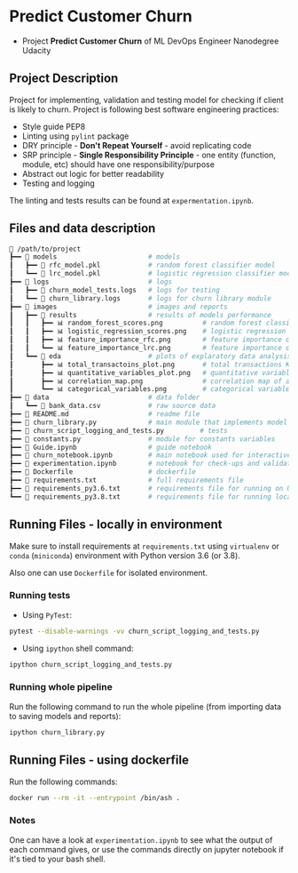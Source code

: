 # Predict Customer Churn

- Project **Predict Customer Churn** of ML DevOps Engineer Nanodegree Udacity

## Project Description

Project for implementing, validation and testing model for checking if client is likely to churn. 
Project is following best software engineering practices:
* Style guide PEP8
* Linting using `pylint` package
* DRY principle - __Don't Repeat Yourself__ - avoid replicating code
* SRP principle - __Single Responsibility Principle__ - one entity (function, module, etc) should have one responsibility/purpose
* Abstract out logic for better readability
* Testing and logging

The linting and tests results can be found at `expermentation.ipynb`.

## Files and data description

```bash
📂 /path/to/project
┣━━ 📂 models                       # models
┃   ┣━━ 🔢 rfc_model.pkl            # random forest classifier model
┃   ┗━━ 🔢 lrc_model.pkl            # logistic regression classifier model
┣━━ 📂 logs                         # logs
┃   ┣━━ 📄 churn_model_tests.logs   # logs for testing
┃   ┗━━ 📄 churn_library.logs       # logs for churn library module
┣━━ 📂 images                       # images and reports
┃   ┣━━ 📂 results                  # results of models performance
┃   ┃   ┣━━ 📊 random_forest_scores.png          # random forest classifier model scores 
┃   ┃   ┣━━ 📊 logistic_regression_scores.png    # logistic regression classifier model scores
┃   ┃   ┣━━ 📊 feature_importance_rfc.png        # feature importance of RFC model
┃   ┃   ┗━━ 📊 feature_importance_lrc.png        # feature importance of LGC model
┃   ┗━━ 📂 eda                      # plots of explaratory data analysis
┃       ┣━━ 📊 total_transactoins_plot.png       # total transactions KDE plot
┃       ┣━━ 📊 quantitative_variables_plot.png   # quantitative variables histogram plot
┃       ┣━━ 📊 correlation_map.png               # correlation map of all variables
┃       ┗━━ 📊 categorical_variables.png         # categorical variables bar plot
┣━━ 📂 data                         # data folder
┃   ┗━━ 📄 bank_data.csv            # raw source data
┣━━ 📄 README.md                    # readme file
┣━━ 🐍 churn_library.py             # main module that implements model pipeline
┣━━ 🐍 churn_script_logging_and_tests.py         # tests
┣━━ 🐍 constants.py                 # module for constants variables
┣━━ 📄 Guide.ipynb                  # guide notebook
┣━━ 📄 churn_notebook.ipynb         # main notebook used for interactive implementation
┣━━ 📄 experimentation.ipynb        # notebook for check-ups and validations
┣━━ 🐋 Dockerfile                   # dockerfile
┣━━ 📄 requirements.txt             # full requirements file
┣━━ 📄 requirements_py3.6.txt       # requirements file for running on Udacity servers
┗━━ 📄 requirements_py3.8.txt       # requirements file for running locally (not complete)
```


## Running Files - locally in environment

Make sure to install requirements at `requirements.txt` using `virtualenv` or `conda` (`miniconda`) environment with Python version 3.6 (or 3.8).

Also one can use `Dockerfile` for isolated environment.

### Running tests

- Using `PyTest`:
```bash
pytest --disable-warnings -vv churn_script_logging_and_tests.py
```

- Using `ipython` shell command:
```bash
ipython churn_script_logging_and_tests.py
```

### Running whole pipeline

Run the following command to run the whole pipeline (from importing data to saving models and reports):
```bash
ipython churn_library.py
```

## Running Files - using dockerfile

Run the following commands:
```bash
docker run --rm -it --entrypoint /bin/ash .
```

### Notes
One can have a look at `experimentation.ipynb` to see what the output of each command gives, or use the commands directly on jupyter notebook if it's tied to your bash shell.
